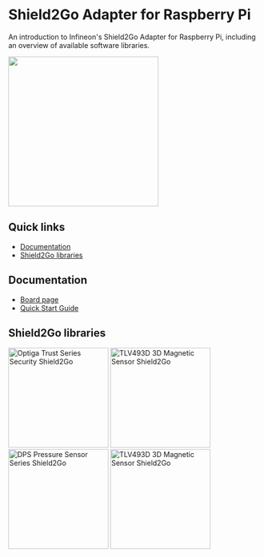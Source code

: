 # Shield2Go Adapter for Raspberry Pi
An introduction to Infineon's Shield2Go Adapter for Raspberry Pi, including an overview of available software libraries.

<img src="https://github.com/Infineon/Assets/blob/master/Pictures/rpi_s2g_adapter_pic_front.jpg" width=300>

## Quick links
* [Documentation](https://github.com/Infineon/Shield2Go-RaspberryPi#Documentation)
* [Shield2Go libraries](https://github.com/Infineon/Shield2Go-RaspberryPi#Shield2Go-libraries)

## Documentation
* [Board page](https://www.infineon.com/s2go-rpi-adapter)
* [Quick Start Guide](https://www.infineon.com/dgdl/Infineon-quick_start_guide_s2go_adapter_raspberry_pi-GettingStarted-v01_01-EN.pdf?fileId=5546d46272aa54c00172cbc55bd200b2)

## Shield2Go libraries

[<img src="https://github.com/Infineon/Assets/blob/master/Pictures/s2g_optigatrust_link.png" alt="Optiga Trust Series Security Shield2Go" width="200"/>](https://github.com/Infineon/python-optiga-trust)
[<img src="https://github.com/Infineon/Assets/blob/master/Pictures/s2g_tlv493d_link.png" alt="TLV493D 3D Magnetic Sensor Shield2Go" width="200"/>](https://github.com/Infineon/RaspberryPi_TLV)
[<img src="https://github.com/Infineon/Assets/blob/master/Pictures/s2g_dps_link.png" alt="DPS Pressure Sensor Series Shield2Go" width="200"/>](https://github.com/Infineon/RaspberryPi_DPS)
[<img src="https://github.com/Infineon/Assets/blob/master/Pictures/s2g_im69d_link.png" alt="TLV493D 3D Magnetic Sensor Shield2Go" width="200"/>](https://github.com/Infineon/GetStarted_IM69D130_With_RaspberryPi)
